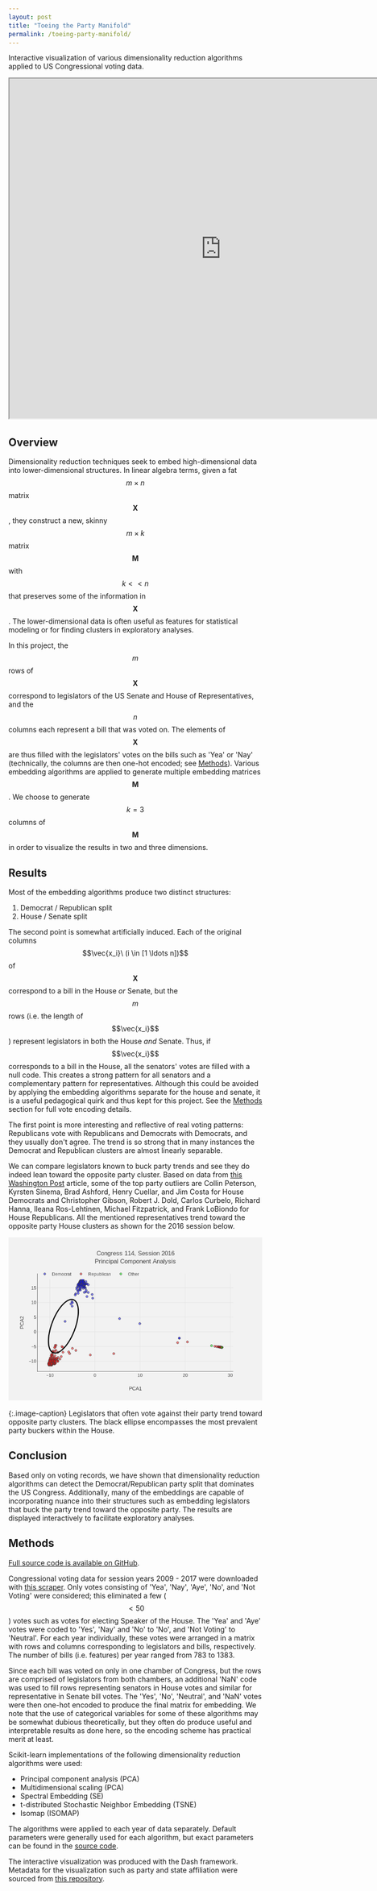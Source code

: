 ```yaml
---
layout: post
title: "Toeing the Party Manifold"
permalink: /toeing-party-manifold/
---
```


<script src="https://cdnjs.cloudflare.com/ajax/libs/mathjax/2.7.0/MathJax.js?config=TeX-AMS-MML_HTMLorMML" type="text/javascript"></script>

Interactive visualization of various dimensionality reduction algorithms
applied to US Congressional voting data.

 <!-- <iframe src="http://127.0.0.1:9999/" width="840" height="675"></iframe> -->

<iframe src="https://toeing-party-manifold.herokuapp.com/" width="840" height="675"></iframe>


## Overview

Dimensionality reduction techniques
seek to embed high-dimensional data into lower-dimensional structures. In linear algebra terms,
given a fat $$m \times n$$ matrix $$\textbf{X}$$, they construct a new, skinny $$m \times k$$ matrix
$$\textbf{M}$$ with $$k << n$$ that preserves some of the information in $$\textbf{X}$$.
The lower-dimensional data is often useful as features for statistical modeling or for finding clusters
in exploratory analyses.

In this project, the $$m$$ rows of $$\textbf{X}$$ correspond to
legislators of the US Senate and House of Representatives, and the $$n$$ columns
each represent a bill that was voted on. The elements of $$\textbf{X}$$ are thus
filled with the legislators' votes on the bills such as 'Yea' or 'Nay' (technically,
the columns are then one-hot encoded; see [Methods](#methods)). Various embedding
algorithms are applied to generate multiple embedding matrices $$\textbf{M}$$. We choose to generate
$$k = 3$$ columns of $$\textbf{M}$$ in order to visualize the results in two and
three dimensions.

## Results

Most of the embedding algorithms produce two distinct structures:

1. Democrat / Republican split
2. House / Senate split

The second point is somewhat artificially induced. Each of the original columns
$$\vec{x_i}\ (i \in [1 \ldots n])$$ of $$\textbf{X}$$ correspond to a bill in the
House *or* Senate, but the $$m$$ rows (i.e. the length of $$\vec{x_i}$$) represent
legislators in both the House *and* Senate. Thus, if $$\vec{x_i}$$ corresponds to
a bill in the House, all the senators' votes are filled with a null code. This
creates a strong pattern for all senators and a complementary pattern for representatives.
Although this could be avoided by applying the embedding algorithms separate for the house and senate,
it is a useful pedagogical quirk and thus kept for this project.
See the [Methods](#methods) section for full vote encoding details.

The first point is more interesting and reflective of real voting patterns: Republicans
vote with Republicans and Democrats with Democrats, and they usually don't agree.
The trend is so strong that in many instances the Democrat and Republican
clusters are almost linearly separable.

We can compare legislators known to buck party trends and see they do indeed lean
toward the opposite party cluster. Based on data from
[this Washington Post](https://www.washingtonpost.com/news/the-fix/wp/2015/06/11/here-are-the-members-of-congress-who-vote-against-their-party-the-most/?noredirect=on&utm_term=.4fd2a56bfcc7)
article, some of the top party outliers are Collin Peterson,
Kyrsten Sinema, Brad Ashford, Henry Cuellar, and Jim Costa for House Democrats and
Christopher Gibson, Robert J. Dold,  Carlos Curbelo, Richard Hanna, Ileana Ros-Lehtinen,
Michael Fitzpatrick, and Frank LoBiondo for House Republicans. All the mentioned representatives
trend toward the opposite party House clusters as shown for the 2016 session below.

![Method diagram](/assets/img/party_manifold/outlier_bounded.png)

{:.image-caption}
Legislators that often vote against their party trend toward opposite party clusters.
The black ellipse encompasses the most prevalent party buckers within the House.

## Conclusion

Based only on voting records, we have shown that dimensionality reduction algorithms
can detect the Democrat/Republican party split that dominates the US Congress. Additionally,
many of the embeddings are capable of incorporating nuance into their structures such
as embedding legislators that buck the party trend toward the opposite party. The results
are displayed interactively to facilitate exploratory analyses.

## Methods

[Full source code is available on GitHub](https://github.com/carMartinez/toeing-party-manifold).

Congressional voting data for session years 2009 - 2017 were downloaded with
[this scraper](https://github.com/unitedstates/congress/wiki/votes). Only votes
consisting of 'Yea', 'Nay', 'Aye', 'No', and 'Not Voting' were considered;
this eliminated a few
($$< 50$$) votes such as votes for electing Speaker of the House. The 'Yea' and
'Aye' votes were coded to 'Yes', 'Nay' and 'No' to 'No', and 'Not Voting' to
'Neutral'. For each year individually, these votes were arranged in a matrix with rows and columns corresponding
to legislators and bills, respectively. The number of bills (i.e. features) per year ranged from 783 to 1383.

Since each bill was voted on only in one
chamber of Congress, but the rows are comprised of legislators from both chambers,
an additional 'NaN' code was used to fill rows representing senators in House
votes and similar for representative in Senate bill votes. The 'Yes', 'No', 'Neutral',
and 'NaN' votes were then one-hot encoded to produce the final matrix for embedding.
We note that the use of categorical variables for some of these algorithms may be somewhat
dubious theoretically, but they often do produce useful and interpretable results
as done here, so the encoding scheme has practical merit at least.

Scikit-learn implementations of the following dimensionality reduction algorithms were used:
* Principal component analysis (PCA)
* Multidimensional scaling (PCA)
* Spectral Embedding (SE)
* t-distributed Stochastic Neighbor Embedding (TSNE)
* Isomap (ISOMAP)

The algorithms were applied to each year of data separately. Default parameters
were generally used for each algorithm, but exact parameters can be found in the
[source code](https://github.com/carMartinez/toeing-party-manifold/blob/master/manifold.ipynb).

The interactive visualization was produced with the Dash framework. Metadata for
the visualization such as party and state affiliation were sourced from [this
repository](https://github.com/unitedstates/congress-legislators).
